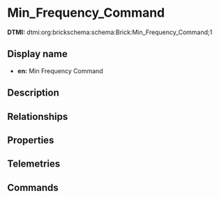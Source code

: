 # Min_Frequency_Command
**DTMI:** dtmi:org:brickschema:schema:Brick:Min_Frequency_Command;1
## Display name
- **en:** Min Frequency Command
## Description
## Relationships
## Properties
## Telemetries
## Commands
